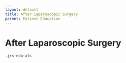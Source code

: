 ```yaml
---
layout: default
title: After Laparoscopic Surgery
parent: Patient Education
---
```


# After Laparoscopic Surgery

`.jrs-edu-als`
